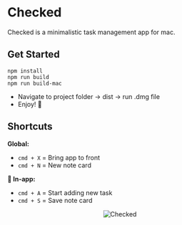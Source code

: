 # Checked
Checked is a minimalistic task management app for mac.

## Get Started
```
npm install
npm run build
npm run build-mac
```
  - Navigate to project folder → dist → run .dmg file
  - Enjoy! 🥳

## Shortcuts

**Global:**
  - `cmd + X` = Bring app to front
  - `cmd + N` = New note card

**📲 In-app:**
  - `cmd + A` = Start adding new task
  - `cmd + S` = Save note card




<div align="center">
  <img src="https://github.com/user-attachments/assets/3320a280-9a17-44c2-b7a0-bf276dba3667" alt="Checked">
</div>
